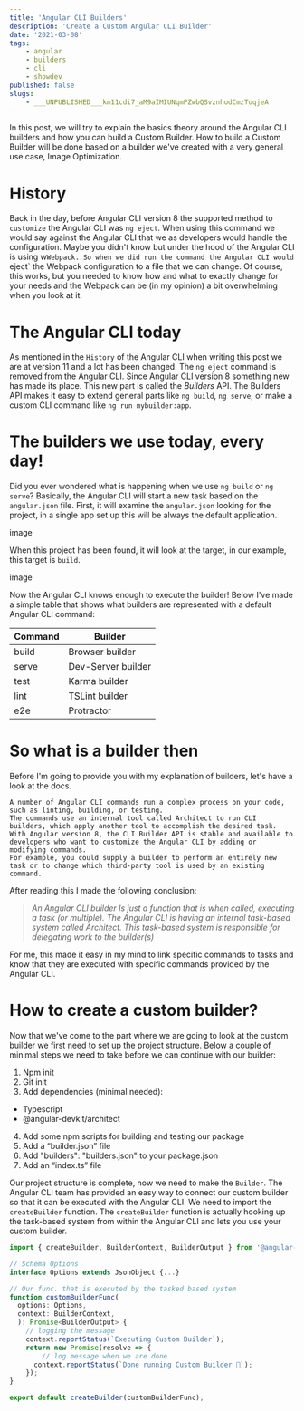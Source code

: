 ```yaml
---
title: 'Angular CLI Builders'
description: 'Create a Custom Angular CLI Builder'
date: '2021-03-08'
tags:
    - angular
    - builders
    - cli
    - showdev
published: false
slugs:
    - ___UNPUBLISHED___km11cdi7_aM9aIMIUNqmPZwbQSvznhodCmzToqjeA
---
```


In this post, we will try to explain the basics theory around the Angular CLI builders and how you can build a Custom Builder. How to build a Custom Builder will be done based on a builder we've created with a very general use case, Image Optimization.

# History

Back in the day, before Angular CLI version 8 the supported method to `customize` the Angular CLI was `ng eject`. When using this command we would say against the Angular CLI that we as developers would handle the configuration. Maybe you didn't know but under the hood of the Angular CLI is using w`Webpack. So when we did run the command the Angular CLI would `eject` the Webpack configuration to a file that we can change. Of course, this works, but you needed to know how and what to exactly change for your needs and the Webpack can be (in my opinion) a bit overwhelming when you look at it.


# The Angular CLI today

As mentioned in the `History` of the Angular CLI when writing this post we are at version 11 and a lot has been changed. The `ng eject` command is removed from the Angular CLI. Since Angular CLI version 8 something new has made its place. This new part is called the *Builders* API. The Builders API makes it easy to extend general parts like `ng build`, `ng serve`, or make a custom CLI command like `ng run mybuilder:app`.


# The builders we use today, every day!

Did you ever wondered what is happening when we use `ng build` or `ng serve`? Basically, the Angular CLI will start a new task based on the `angular.json` file. 
First, it will examine the `angular.json` looking for the project, in a single app set up this will be always the default application. 

image

When this project has been found, it will look at the target, in our example, this target is `build`.

image

Now the Angular CLI knows enough to execute the builder! 
Below I've made a simple table that shows what builders are represented with a default Angular CLI command:

| Command  | Builder  |
|---|---|
| build  | Browser builder |
| serve  | Dev-Server builder |
| test  | Karma builder  |
| lint | TSLint builder  |
| e2e| Protractor   |

# So what is a builder then

Before I'm going to provide you with my explanation of builders, let's have a look at the docs.

```
A number of Angular CLI commands run a complex process on your code, such as linting, building, or testing.
The commands use an internal tool called Architect to run CLI builders, which apply another tool to accomplish the desired task. 
With Angular version 8, the CLI Builder API is stable and available to developers who want to customize the Angular CLI by adding or modifying commands. 
For example, you could supply a builder to perform an entirely new task or to change which third-party tool is used by an existing command.
```

After reading this I made the following conclusion: 
>*An Angular CLI builder Is just a function that is when called, executing a task (or multiple). The Angular CLI is having an internal task-based system called Architect. This task-based system is responsible for delegating work to the builder(s)* 

For me, this made it easy in my mind to link specific commands to tasks and know that they are executed with specific commands provided by the Angular CLI.

 
# How to create a custom builder?

Now that we've come to the part where we are going to look at the custom builder we first need to set up the project structure.
Below a couple of minimal steps we need to take before we can continue with our builder: 

1. Npm init
2. Git init
3. Add dependencies (minimal needed):
 - Typescript
 - @angular-devkit/architect
4. Add some npm scripts for building and testing our package
5. Add a “builder.json” file
6. Add "builders": "builders.json" to your package.json
7. Add an “index.ts” file

Our project structure is complete, now we need to make the `Builder`. The Angular CLI team has provided an easy way to connect our custom builder so that it can be executed with the Angular CLI. We need to import the `createBuilder` function. The `createBuilder` function is actually hooking up the task-based system from within the Angular CLI and lets you use your custom builder.

```ts
import { createBuilder, BuilderContext, BuilderOutput } from '@angular-devkit/architect'

// Schema Options
interface Options extends JsonObject {...}

// Our func. that is executed by the tasked based system
function customBuilderFunc(
  options: Options,
  context: BuilderContext,
  ): Promise<BuilderOutput> {
    // logging the message
    context.reportStatus(`Executing Custom Builder`);
    return new Promise(resolve => {
        // log message when we are done
      context.reportStatus(`Done running Custom Builder 🎉`);
    });
}

export default createBuilder(customBuilderFunc);
```











